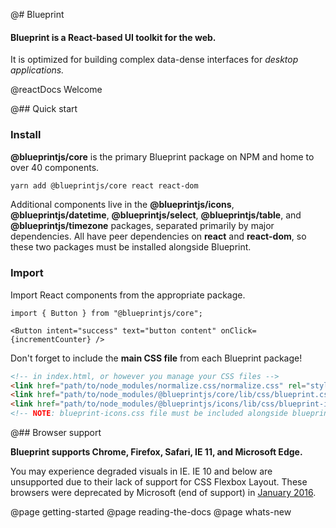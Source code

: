 @# Blueprint

#### Blueprint is a React-based UI toolkit for the web.

It is optimized for building complex data-dense interfaces for _desktop applications._

@reactDocs Welcome

@## Quick start

### Install

**@blueprintjs/core** is the primary Blueprint package on NPM and home to over 40 components.

```sh
yarn add @blueprintjs/core react react-dom
```

Additional components live in the **@blueprintjs/icons**, **@blueprintjs/datetime**, **@blueprintjs/select**, **@blueprintjs/table**, and **@blueprintjs/timezone** packages, separated primarily by major dependencies. All have peer dependencies on **react** and **react-dom**, so these two packages must be installed alongside Blueprint.

### Import

Import React components from the appropriate package.

```tsx
import { Button } from "@blueprintjs/core";

<Button intent="success" text="button content" onClick={incrementCounter} />
```

Don't forget to include the **main CSS file** from each Blueprint package!

```html
<!-- in index.html, or however you manage your CSS files -->
<link href="path/to/node_modules/normalize.css/normalize.css" rel="stylesheet" />
<link href="path/to/node_modules/@blueprintjs/core/lib/css/blueprint.css" rel="stylesheet" />
<link href="path/to/node_modules/@blueprintjs/icons/lib/css/blueprint-icons.css" rel="stylesheet" />
<!-- NOTE: blueprint-icons.css file must be included alongside blueprint.css! -->
```

@## Browser support

**Blueprint supports Chrome, Firefox, Safari, IE 11, and Microsoft Edge.**

You may experience degraded visuals in IE.
IE 10 and below are unsupported due to their lack of support for CSS Flexbox Layout.
These browsers were deprecated by Microsoft (end of support) in [January 2016](https://www.microsoft.com/en-us/WindowsForBusiness/End-of-IE-support).

@page getting-started
@page reading-the-docs
@page whats-new
